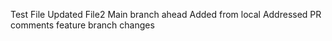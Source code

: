 Test File
Updated File2
Main branch ahead
Added from local
Addressed PR comments
feature branch changes